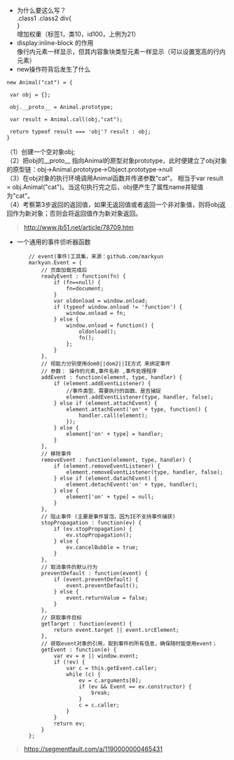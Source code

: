 * 为什么要这么写？            
 .class1 .class2 div{        
 }            
 增加权重（标签1，类10，id100，上例为21）         
* display:inline-block 的作用         
 像行内元素一样显示，但其内容象块类型元素一样显示（可以设置宽高的行内元素）       
* new操作符背后发生了什么       
 ```
 new Animal("cat") = {

  var obj = {};

  obj.__proto__ = Animal.prototype;

  var result = Animal.call(obj,"cat");

  return typeof result === 'obj'? result : obj;
}

 ```
（1）创建一个空对象obj;        
（2）把obj的__proto__ 指向Animal的原型对象prototype，此时便建立了obj对象的原型链：obj->Animal.prototype->Object.prototype->null        
（3）在obj对象的执行环境调用Animal函数并传递参数“cat”。 相当于var result = obj.Animal("cat")。当这句执行完之后，obj便产生了属性name并赋值为"cat"。      
（4）考察第3步返回的返回值，如果无返回值或者返回一个非对象值，则将obj返回作为新对象；否则会将返回值作为新对象返回。           
>http://www.jb51.net/article/78709.htm        

* 一个通用的事件侦听器函数      
```
       // event(事件)工具集，来源：github.com/markyun
       markyun.Event = {
           // 页面加载完成后
           readyEvent : function(fn) {
               if (fn==null) {
                   fn=document;
               }
               var oldonload = window.onload;
               if (typeof window.onload != 'function') {
                   window.onload = fn;
               } else {
                   window.onload = function() {
                       oldonload();
                       fn();
                   };
               }
           },
           // 视能力分别使用dom0||dom2||IE方式 来绑定事件
           // 参数： 操作的元素,事件名称 ,事件处理程序
           addEvent : function(element, type, handler) {
               if (element.addEventListener) {
                   //事件类型、需要执行的函数、是否捕捉
                   element.addEventListener(type, handler, false);
               } else if (element.attachEvent) {
                   element.attachEvent('on' + type, function() {
                       handler.call(element);
                   });
               } else {
                   element['on' + type] = handler;
               }
           },
           // 移除事件
           removeEvent : function(element, type, handler) {
               if (element.removeEventListener) {
                   element.removeEventListener(type, handler, false);
               } else if (element.datachEvent) {
                   element.detachEvent('on' + type, handler);
               } else {
                   element['on' + type] = null;
               }
           },
           // 阻止事件 (主要是事件冒泡，因为IE不支持事件捕获)
           stopPropagation : function(ev) {
               if (ev.stopPropagation) {
                   ev.stopPropagation();
               } else {
                   ev.cancelBubble = true;
               }
           },
           // 取消事件的默认行为
           preventDefault : function(event) {
               if (event.preventDefault) {
                   event.preventDefault();
               } else {
                   event.returnValue = false;
               }
           },
           // 获取事件目标
           getTarget : function(event) {
               return event.target || event.srcElement;
           },
           // 获取event对象的引用，取到事件的所有信息，确保随时能使用event；
           getEvent : function(e) {
               var ev = e || window.event;
               if (!ev) {
                   var c = this.getEvent.caller;
                   while (c) {
                       ev = c.arguments[0];
                       if (ev && Event == ev.constructor) {
                           break;
                       }
                       c = c.caller;
                   }
               }
               return ev;
           }
       };
```
>https://segmentfault.com/a/1190000000465431
